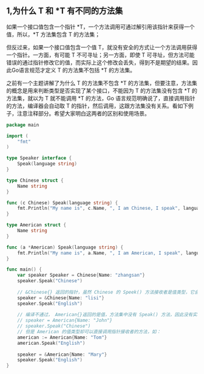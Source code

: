 ## 1,为什么 T 和 *T 有不同的方法集  

如果一个接口值包含一个指针 *T，一个方法调用可通过解引用该指针来获得一个值，所以，*T 方法集包含 T 的方法集；  

但反过来，如果一个接口值包含一个值 T，就没有安全的方式让一个方法调用获得一个指针。一方面，有可能 T 不可寻址；另一方面，即使 T 可寻址，但方法可能错误的通过指针修改它的值，而实际上这个修改会丢失，得到不是期望的结果。因此Go语言规范才定义 T 的方法集不包括 *T 的方法集。  

之前有一个主题讲解了为什么 T 的方法集不包含 *T 的方法集，但要注意，方法集的概念是用来判断类型是否实现了某个接口，不能因为 T 的方法集没有包含 *T 的方法集，就以为 T 就不能调用 *T 的方法，Go 语言规范明确说了，直接调用指针的方法，编译器会自动取 T 的指针，然后调用，这跟方法集没有关系。看如下例子，注意注释部分。希望大家明白这两者的区别和使用场景。  

```go
package main

import (
	"fmt"
)

type Speaker interface {
	Speak(language string) 
}

type Chinese struct {
	Name string
}

func (c Chinese) Speak(language string) {
	fmt.Println("My name is", c.Name, ", I am Chinese, I speak", language)
}

type American struct {
	Name string
}

func (a *American) Speak(language string) {
	fmt.Println("My name is", a.Name, ", I am American, I speak", language)
}

func main() {
	var speaker Speaker = Chinese{Name: "zhangsan"}
	speaker.Speak("Chinese")
	
	// &Chinese{} 返回的指针，虽然 Chinese 的 Speek() 方法接收者是值类型，它会包含在指针类型 *Chinese 中，因此 *Chinese 实现了 Speaker 接口
	speaker = &Chinese{Name: "lisi"}
	speaker.Speak("English")
	
	// 编译不通过， American{}返回的是值，方法集中没有 Speak() 方法，因此没有实现 Speaker 接口
	// speaker = American{Name: "John"}
	// speaker.Speak("Chinese")
	// 但是 American 的值类型却可以直接调用指针接收者的方法，如：
	american := American{Name: "Tom"}
	american.Speak("English")
	
	speaker = &American{Name: "Mary"}
	speaker.Speak("English")
}
```